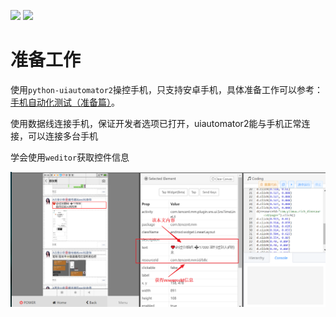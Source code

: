 <a href="https://www.python.org/downloads/"><img  src="https://img.shields.io/badge/python-3.6%2B-brightgreen"></a>
<a href="https://github.com/openatx/uiautomator2"><img src="https://img.shields.io/badge/uiautomator2-2.7.1-brightgreen"></a>

# 准备工作

使用`python-uiautomator2`操控手机，只支持安卓手机，具体准备工作可以参考：[手机自动化测试（准备篇）](https://blog.csdn.net/u013289615/article/details/90480832)。

使用数据线连接手机，保证开发者选项已打开，uiautomator2能与手机正常连接，可以连接多台手机

学会使用`weditor`获取控件信息

![image-20200408205651029](https://raw.githubusercontent.com/lei940324/picture/master/typora202004/08/205656-366997.png)